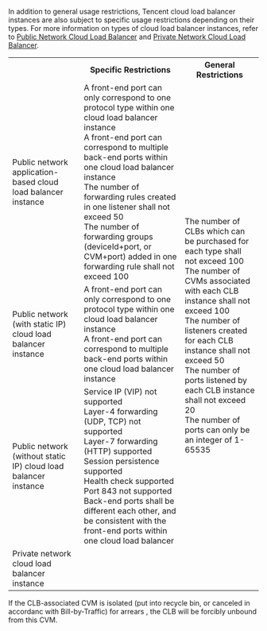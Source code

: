 ﻿In addition to general usage restrictions, Tencent cloud load balancer instances are also subject to specific usage restrictions depending on their types.  For more information on types of cloud load balancer instances, refer to [Public Network Cloud Load Balancer](http://intl.cloud.tencent.com/document/product/214/6147) and [Private Network Cloud Load Balancer](http://intl.cloud.tencent.com/document/product/214/6148).

<table>
<tbody>
<tr><th></th><th>Specific Restrictions </th><th> General Restrictions</th></tr>
<tr>
  <td>Public network application-based cloud load balancer instance</td>
  <td>A front-end port can only correspond to one protocol type within one cloud load balancer instance<br>A front-end port can correspond to multiple back-end ports within one cloud load balancer instance<br>The number of forwarding rules created in one listener shall not exceed 50<br>The number of forwarding groups (deviceId+port, or CVM+port) added in one forwarding rule shall not exceed 100</td>
  <td rowspan="4">The number of CLBs which can be purchased for each type shall not exceed 100<br>The number of CVMs associated with each CLB instance shall not exceed 100<br> The number of listeners created for each CLB instance shall not exceed 50<br> The number of ports listened by each CLB instance shall not exceed 20<br> The number of ports can only be an integer of 1-65535</td>
 </tr>
<tr>
  <td>Public network (with static IP) cloud load balancer instance</td>
  <td>A front-end port can only correspond to one protocol type within one cloud load balancer instance<br>A front-end port can correspond to multiple back-end ports within one cloud load balancer instance</td>
 </tr>
 <tr>
  <td>Public network (without static IP) cloud load balancer instance</td>
  <td>Service IP (VIP) not supported<br>Layer-4 forwarding (UDP, TCP) not supported<br>Layer-7 forwarding (HTTP) supported<br>Session persistence supported<br>Health check supported <br>Port 843 not supported<br>Back-end ports shall be different each other, and be consistent with the front-end ports within one cloud load balancer</td>
 </tr>
 <tr>
  <td>Private network cloud load balancer instance</td>
  <td></td>
 </tr>
</tbody>
</table>

If the CLB-associated CVM is isolated (put into recycle bin, or canceled in accordanc with Bill-by-Traffic) for arrears , the CLB will be forcibly unbound from this CVM.

